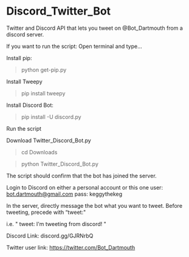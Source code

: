 # Discord_Twitter_Bot

Twitter and Discord API that lets you tweet on @Bot_Dartmouth from a discord server. 

If you want to run the script:
Open terminal and type…

Install pip:
> python get-pip.py

Install Tweepy
>pip install tweepy

Install Discord Bot:
> pip install -U discord.py

Run the script

Download Twitter_Discord_Bot.py
> cd Downloads

> python Twitter_Discord_Bot.py

The script should confirm that the bot has joined the server.


Login to Discord on either a personal account or this one
user: bot.dartmouth@gmail.com
pass: keggythekeg

In the server, directly message the bot what you want to tweet.
Before tweeting, precede with “tweet:"

i.e.     "     tweet: I'm tweeting from discord!     "

Discord Link: discord.gg/GJRNrbQ

Twitter user link: https://twitter.com/Bot_Dartmouth

